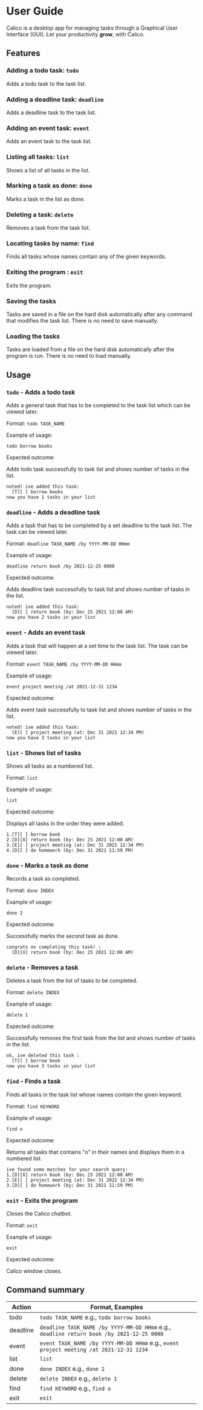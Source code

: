 # User Guide
Calico is a desktop app for managing tasks through a Graphical User Interface (GUI). 
Let your productivity **grow**, with Calico.


## Features 

### Adding a todo task: `todo`

Adds a todo task to the task list.

### Adding a deadline task: `deadline`

Adds a deadline task to the task list.

### Adding an event task: `event`

Adds an event task to the task list.

### Listing all tasks: `list`

Shows a list of all tasks in the list.

### Marking a task as done: `done`

Marks a task in the list as done.

### Deleting a task: `delete`

Removes a task from the task list.

### Locating tasks by name: `find`

Finds all tasks whose names contain any of the given keywords.

### Exiting the program : `exit`

Exits the program.

### Saving the tasks

Tasks are saved in a file on the hard disk automatically after any
command that modifies the task list. There is no need to save manually.

### Loading the tasks

Tasks are loaded from a file on the hard disk automatically after the
program is run. There is no need to load manually.


## Usage

### `todo` - Adds a todo task

Adds a general task that has to be completed to the task list which
can be viewed later.

Format: `todo TASK_NAME`

Example of usage: 

`todo borrow books`

Expected outcome:

Adds todo task successfully to task list and shows number of tasks
in the list.

```
noted! ive added this task:
  [T][ ] borrow books
now you have 1 tasks in your list
```

### `deadline` - Adds a deadline task

Adds a task that has to be completed by a set deadline to the task list.
The task can be viewed later.

Format: `deadline TASK_NAME /by YYYY-MM-DD HHmm`

Example of usage:

`deadline return book /by 2021-12-25 0000`

Expected outcome:

Adds deadline task successfully to task list and shows number of tasks
in the list.

```
noted! ive added this task:
  [D][ ] return book (by: Dec 25 2021 12:00 AM)
now you have 2 tasks in your list
```

### `event` - Adds an event task

Adds a task that will happen at a set time to the task list.
The task can be viewed later.

Format: `event TASK_NAME /by YYYY-MM-DD HHmm`

Example of usage:

`event project meeting /at 2021-12-31 1234`

Expected outcome:

Adds event task successfully to task list and shows number of tasks
in the list.

```
noted! ive added this task:
  [E][ ] project meeting (at: Dec 31 2021 12:34 PM)
now you have 3 tasks in your list
```

### `list` - Shows list of tasks

Shows all tasks as a numbered list.

Format: `list`

Example of usage:

`list`

Expected outcome:

Displays all tasks in the order they were added.

```
1.[T][ ] borrow book
2.[D][X] return book (by: Dec 25 2021 12:00 AM)
3.[E][ ] project meeting (at: Dec 31 2021 12:34 PM)
4.[D][ ] do homework (by: Dec 31 2021 11:59 PM)
```

### `done` - Marks a task as done

Records a task as completed.

Format: `done INDEX`

Example of usage:

`done 2`

Expected outcome:

Successfully marks the second task as done.

```
congrats on completing this task! :
  [D][X] return book (by: Dec 25 2021 12:00 AM)
```

### `delete` - Removes a task

Deletes a task from the list of tasks to be completed.

Format: `delete INDEX`

Example of usage:

`delete 1`

Expected outcome:

Successfully removes the first task from the list and shows number of tasks
in the list.

```
ok, ive deleted this task :
  [T][ ] borrow book
now you have 3 tasks in your list
```

### `find` - Finds a task

Finds all tasks in the task list whose names contain the given keyword.

Format: `find KEYWORD`

Example of usage:

`find o`

Expected outcome:

Returns all tasks that contains "o" in their names and displays them 
in a numbered list. 

```
ive found some matches for your search query:
1.[D][X] return book (by: Dec 25 2021 12:00 AM)
2.[E][ ] project meeting (at: Dec 31 2021 12:34 PM)
3.[D][ ] do homework (by: Dec 31 2021 11:59 PM)
```

### `exit` - Exits the program

Closes the Calico chatbot.

Format: `exit`

Example of usage:

`exit`

Expected outcome:

Calico window closes.


## Command summary

Action 	 | Format, Examples
------------ | -------------
todo | `todo TASK_NAME` e.g., `todo borrow books`
deadline| `deadline TASK_NAME /by YYYY-MM-DD HHmm` e.g., `deadline return book /by 2021-12-25 0000`
event | `event TASK_NAME /by YYYY-MM-DD HHmm` e.g., `event project meeting /at 2021-12-31 1234`
list | `list`
done| `done INDEX` e.g., `done 2`
delete | `delete INDEX` e.g., `delete 1`
find | `find KEYWORD` e.g., `find o`
exit | `exit`
